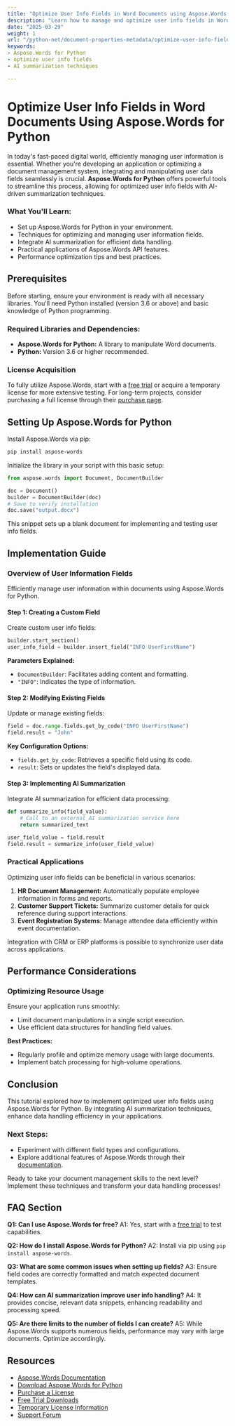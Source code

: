 ```yaml
---
title: "Optimize User Info Fields in Word Documents using Aspose.Words for Python"
description: "Learn how to manage and optimize user info fields in Word documents with Aspose.Words for Python. Enhance data handling with AI summarization techniques."
date: "2025-03-29"
weight: 1
url: "/python-net/document-properties-metadata/optimize-user-info-fields-aspose-words-python/"
keywords:
- Aspose.Words for Python
- optimize user info fields
- AI summarization techniques

---
```


# Optimize User Info Fields in Word Documents Using Aspose.Words for Python

In today's fast-paced digital world, efficiently managing user information is essential. Whether you're developing an application or optimizing a document management system, integrating and manipulating user data fields seamlessly is crucial. **Aspose.Words for Python** offers powerful tools to streamline this process, allowing for optimized user info fields with AI-driven summarization techniques.

### What You'll Learn:
- Set up Aspose.Words for Python in your environment.
- Techniques for optimizing and managing user information fields.
- Integrate AI summarization for efficient data handling.
- Practical applications of Aspose.Words API features.
- Performance optimization tips and best practices.

## Prerequisites
Before starting, ensure your environment is ready with all necessary libraries. You'll need Python installed (version 3.6 or above) and basic knowledge of Python programming.

### Required Libraries and Dependencies:
- **Aspose.Words for Python:** A library to manipulate Word documents.
- **Python:** Version 3.6 or higher recommended.

### License Acquisition
To fully utilize Aspose.Words, start with a [free trial](https://releases.aspose.com/words/python/) or acquire a temporary license for more extensive testing. For long-term projects, consider purchasing a full license through their [purchase page](https://purchase.aspose.com/buy).

## Setting Up Aspose.Words for Python
Install Aspose.Words via pip:

```bash
pip install aspose-words
```

Initialize the library in your script with this basic setup:

```python
from aspose.words import Document, DocumentBuilder

doc = Document()
builder = DocumentBuilder(doc)
# Save to verify installation
doc.save("output.docx")
```

This snippet sets up a blank document for implementing and testing user info fields.

## Implementation Guide

### Overview of User Information Fields
Efficiently manage user information within documents using Aspose.Words for Python.

#### Step 1: Creating a Custom Field
Create custom user info fields:

```python
builder.start_section()
user_info_field = builder.insert_field("INFO UserFirstName")
```

**Parameters Explained:**
- `DocumentBuilder`: Facilitates adding content and formatting.
- `"INFO"`: Indicates the type of information.

#### Step 2: Modifying Existing Fields
Update or manage existing fields:

```python
field = doc.range.fields.get_by_code("INFO UserFirstName")
field.result = "John"
```

**Key Configuration Options:**
- `fields.get_by_code`: Retrieves a specific field using its code.
- `result`: Sets or updates the field's displayed data.

#### Step 3: Implementing AI Summarization
Integrate AI summarization for efficient data processing:

```python
def summarize_info(field_value):
    # Call to an external AI summarization service here
    return summarized_text

user_field_value = field.result
field.result = summarize_info(user_field_value)
```

### Practical Applications
Optimizing user info fields can be beneficial in various scenarios:
1. **HR Document Management:** Automatically populate employee information in forms and reports.
2. **Customer Support Tickets:** Summarize customer details for quick reference during support interactions.
3. **Event Registration Systems:** Manage attendee data efficiently within event documentation.

Integration with CRM or ERP platforms is possible to synchronize user data across applications.

## Performance Considerations
### Optimizing Resource Usage
Ensure your application runs smoothly:
- Limit document manipulations in a single script execution.
- Use efficient data structures for handling field values.

**Best Practices:**
- Regularly profile and optimize memory usage with large documents.
- Implement batch processing for high-volume operations.

## Conclusion
This tutorial explored how to implement optimized user info fields using Aspose.Words for Python. By integrating AI summarization techniques, enhance data handling efficiency in your applications.

### Next Steps:
- Experiment with different field types and configurations.
- Explore additional features of Aspose.Words through their [documentation](https://reference.aspose.com/words/python-net/).

Ready to take your document management skills to the next level? Implement these techniques and transform your data handling processes!

## FAQ Section
**Q1: Can I use Aspose.Words for free?**
A1: Yes, start with a [free trial](https://releases.aspose.com/words/python/) to test capabilities.

**Q2: How do I install Aspose.Words for Python?**
A2: Install via pip using `pip install aspose-words`.

**Q3: What are some common issues when setting up fields?**
A3: Ensure field codes are correctly formatted and match expected document templates.

**Q4: How can AI summarization improve user info handling?**
A4: It provides concise, relevant data snippets, enhancing readability and processing speed.

**Q5: Are there limits to the number of fields I can create?**
A5: While Aspose.Words supports numerous fields, performance may vary with large documents. Optimize accordingly.

## Resources
- [Aspose.Words Documentation](https://reference.aspose.com/words/python-net/)
- [Download Aspose.Words for Python](https://releases.aspose.com/words/python/)
- [Purchase a License](https://purchase.aspose.com/buy)
- [Free Trial Downloads](https://releases.aspose.com/words/python/)
- [Temporary License Information](https://purchase.aspose.com/temporary-license/)
- [Support Forum](https://forum.aspose.com/c/words/10)